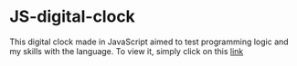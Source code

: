 # JS-digital-clock

This digital clock made in JavaScript aimed to test programming logic and my skills with the language.
To view it, simply click on this [link](https://arthur-llevy.github.io/JS-digital-clock/)
